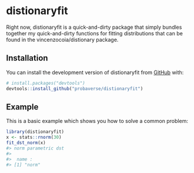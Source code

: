 
<!-- README.md is generated from README.Rmd. Please edit that file -->

# distionaryfit

<!-- badges: start -->
<!-- badges: end -->

Right now, distionaryfit is a quick-and-dirty package that simply
bundles together my quick-and-dirty functions for fitting distributions
that can be found in the vincenzocoia/distionary package.

## Installation

You can install the development version of distionaryfit from
[GitHub](https://github.com/) with:

``` r
# install.packages("devtools")
devtools::install_github("probaverse/distionaryfit")
```

## Example

This is a basic example which shows you how to solve a common problem:

``` r
library(distionaryfit)
x <- stats::rnorm(30)
fit_dst_norm(x)
#> norm parametric dst
#> 
#>  name :
#> [1] "norm"
```
